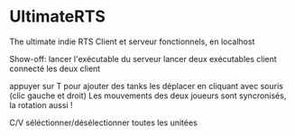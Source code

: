 # UltimateRTS
The ultimate indie RTS
Client et serveur fonctionnels, en localhost

Show-off:
lancer l'exécutable du serveur
lancer deux exécutables client
connecté les deux client

appuyer sur T pour ajouter des tanks
les déplacer en cliquant avec souris (clic gauche et droit)
Les mouvements des deux joueurs sont syncronisés, la rotation aussi !

C/V
séléctionner/désélectionner toutes les unitées
